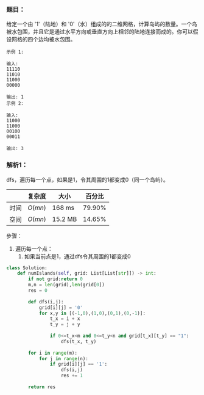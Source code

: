 ### 题目：
给定一个由 '1'（陆地）和 '0'（水）组成的的二维网格，计算岛屿的数量。一个岛被水包围，并且它是通过水平方向或垂直方向上相邻的陆地连接而成的。你可以假设网格的四个边均被水包围。

```
示例 1:

输入:
11110
11010
11000
00000

输出: 1
示例 2:

输入:
11000
11000
00100
00011

输出: 3
```

### 解析1：
dfs，遍历每一个点，如果是1，令其周围的1都变成0（同一个岛屿）。

|  |复杂度|大小|百分比|
|--|--|--|--|
|时间|$O(mn)$|168 ms|79.90%|
|空间|$O(mn)$|15.2 MB|14.65%|

步骤：
1. 遍历每一个点：
   1. 如果当前点是1，通过dfs令其周围的1都变成0


```python
class Solution:
    def numIslands(self, grid: List[List[str]]) -> int:
        if not grid:return 0
        m,n = len(grid),len(grid[0])
        res = 0
        
        def dfs(i,j):
            grid[i][j] = '0'
            for x,y in [(-1,0),(1,0),(0,1),(0,-1)]:
                t_x = i + x
                t_y = j + y
                
                if 0<=t_x<m and 0<=t_y<n and grid[t_x][t_y] == "1":
                    dfs(t_x, t_y)
        
        for i in range(m):
            for j in range(n):
                if grid[i][j] == '1':
                    dfs(i,j)
                    res += 1
                    
        return res
```